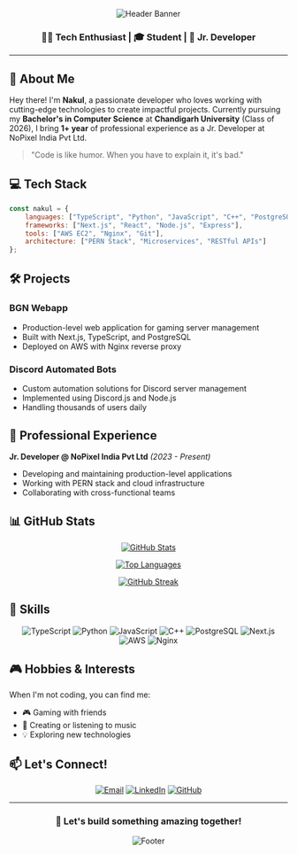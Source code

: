 <div align="center">
  
![Header Banner](https://capsule-render.vercel.app/api?type=waving&color=gradient&customColorList=0,2,2,5,30&height=200&section=header&text=Nakul%20Kalra&fontSize=60&animation=fadeIn&fontAlignY=38&desc=Tech%20Enthusiast%20|%20Student%20|%20Jr.%20Developer&descAlignY=58&descAlign=50)

### 👨‍💻 Tech Enthusiast | 🎓 Student | 💼 Jr. Developer

</div>

---

## 🚀 About Me

Hey there! I'm **Nakul**, a passionate developer who loves working with cutting-edge technologies to create impactful projects. Currently pursuing my **Bachelor's in Computer Science** at **Chandigarh University** (Class of 2026), I bring **1+ year** of professional experience as a Jr. Developer at NoPixel India Pvt Ltd.

> "Code is like humor. When you have to explain it, it's bad." 

## 💻 Tech Stack

```javascript
const nakul = {
    languages: ["TypeScript", "Python", "JavaScript", "C++", "PostgreSQL"],
    frameworks: ["Next.js", "React", "Node.js", "Express"],
    tools: ["AWS EC2", "Nginx", "Git"],
    architecture: ["PERN Stack", "Microservices", "RESTful APIs"]
};
```

## 🛠️ Projects

### BGN Webapp
- Production-level web application for gaming server management
- Built with Next.js, TypeScript, and PostgreSQL
- Deployed on AWS with Nginx reverse proxy

### Discord Automated Bots
- Custom automation solutions for Discord server management
- Implemented using Discord.js and Node.js
- Handling thousands of users daily

## 🏢 Professional Experience

**Jr. Developer @ NoPixel India Pvt Ltd** *(2023 - Present)*
- Developing and maintaining production-level applications
- Working with PERN stack and cloud infrastructure
- Collaborating with cross-functional teams

## 📊 GitHub Stats

<div align="center">

[![GitHub Stats](https://github-readme-stats.vercel.app/api?username=nakulkalra&show_icons=true&theme=radical)](https://github.com/nakulkalra)

[![Top Languages](https://github-readme-stats.vercel.app/api/top-langs/?username=nakulkalra&layout=compact&theme=radical)](https://github.com/nakulkalra)

[![GitHub Streak](https://github-readme-streak-stats.herokuapp.com/?user=nakulkalra&theme=radical)](https://github.com/nakulkalra)

</div>

## 🎯 Skills

<div align="center">

![TypeScript](https://img.shields.io/badge/-TypeScript-3178C6?style=for-the-badge&logo=typescript&logoColor=white)
![Python](https://img.shields.io/badge/-Python-3776AB?style=for-the-badge&logo=python&logoColor=white)
![JavaScript](https://img.shields.io/badge/-JavaScript-F7DF1E?style=for-the-badge&logo=javascript&logoColor=black)
![C++](https://img.shields.io/badge/-C++-00599C?style=for-the-badge&logo=cplusplus&logoColor=white)
![PostgreSQL](https://img.shields.io/badge/-PostgreSQL-336791?style=for-the-badge&logo=postgresql&logoColor=white)
![Next.js](https://img.shields.io/badge/-Next.js-000000?style=for-the-badge&logo=next.js&logoColor=white)
![AWS](https://img.shields.io/badge/-AWS-232F3E?style=for-the-badge&logo=amazon-aws&logoColor=white)
![Nginx](https://img.shields.io/badge/-Nginx-009639?style=for-the-badge&logo=nginx&logoColor=white)

</div>

## 🎮 Hobbies & Interests

When I'm not coding, you can find me:
- 🎮 Gaming with friends
- 🎵 Creating or listening to music
- 💡 Exploring new technologies

## 📫 Let's Connect!

<div align="center">

[![Email](https://img.shields.io/badge/-Email-D14836?style=for-the-badge&logo=gmail&logoColor=white)](mailto:kalranakul5@gmail.com)
[![LinkedIn](https://img.shields.io/badge/-LinkedIn-0077B5?style=for-the-badge&logo=linkedin&logoColor=white)](https://linkedin.com/nakulkalra)
[![GitHub](https://img.shields.io/badge/-GitHub-181717?style=for-the-badge&logo=github&logoColor=white)](https://github.com/nakulkalra)

</div>

---

<div align="center">
  
### 💫 Let's build something amazing together!

![Footer](https://capsule-render.vercel.app/api?type=waving&color=gradient&customColorList=0,2,2,5,30&height=100&section=footer)

</div>
